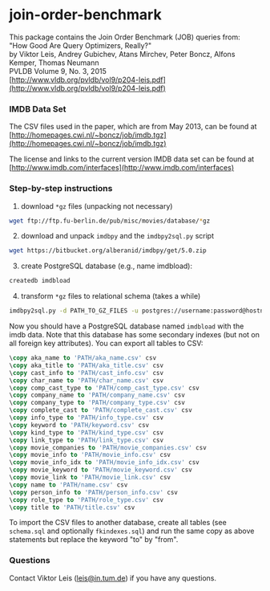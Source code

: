 # join-order-benchmark

This package contains the Join Order Benchmark (JOB) queries from:  
"How Good Are Query Optimizers, Really?"  
by Viktor Leis, Andrey Gubichev, Atans Mirchev, Peter Boncz, Alfons Kemper, Thomas Neumann  
PVLDB Volume 9, No. 3, 2015  
[http://www.vldb.org/pvldb/vol9/p204-leis.pdf](http://www.vldb.org/pvldb/vol9/p204-leis.pdf)

### IMDB Data Set
The CSV files used in the paper, which are from May 2013, can be found
at [http://homepages.cwi.nl/~boncz/job/imdb.tgz](http://homepages.cwi.nl/~boncz/job/imdb.tgz)

The license and links to the current version IMDB data set can be
found at [http://www.imdb.com/interfaces](http://www.imdb.com/interfaces)

### Step-by-step instructions
1. download `*gz` files (unpacking not necessary)

  ```sh
  wget ftp://ftp.fu-berlin.de/pub/misc/movies/database/*gz
  ```
  
2. download and unpack `imdbpy` and the `imdbpy2sql.py` script

  ```sh
  wget https://bitbucket.org/alberanid/imdbpy/get/5.0.zip
  ```

3. create PostgreSQL database (e.g., name imdbload):

  ```sh
  createdb imdbload
  ```

4. transform `*gz` files to relational schema (takes a while)

  ```sh
  imdbpy2sql.py -d PATH_TO_GZ_FILES -u postgres://username:password@hostname/imdbload
  ```

Now you should have a PostgreSQL database named `imdbload` with the
imdb data. Note that this database has some secondary indexes (but not
on all foreign key attributes). You can export all tables to CSV:

```sql
\copy aka_name to 'PATH/aka_name.csv' csv
\copy aka_title to 'PATH/aka_title.csv' csv
\copy cast_info to 'PATH/cast_info.csv' csv
\copy char_name to 'PATH/char_name.csv' csv
\copy comp_cast_type to 'PATH/comp_cast_type.csv' csv
\copy company_name to 'PATH/company_name.csv' csv
\copy company_type to 'PATH/company_type.csv' csv
\copy complete_cast to 'PATH/complete_cast.csv' csv
\copy info_type to 'PATH/info_type.csv' csv
\copy keyword to 'PATH/keyword.csv' csv
\copy kind_type to 'PATH/kind_type.csv' csv
\copy link_type to 'PATH/link_type.csv' csv
\copy movie_companies to 'PATH/movie_companies.csv' csv
\copy movie_info to 'PATH/movie_info.csv' csv
\copy movie_info_idx to 'PATH/movie_info_idx.csv' csv
\copy movie_keyword to 'PATH/movie_keyword.csv' csv
\copy movie_link to 'PATH/movie_link.csv' csv
\copy name to 'PATH/name.csv' csv
\copy person_info to 'PATH/person_info.csv' csv
\copy role_type to 'PATH/role_type.csv' csv
\copy title to 'PATH/title.csv' csv
```

To import the CSV files to another database, create all tables (see
`schema.sql` and optionally `fkindexes.sql`) and run the same copy as
above statements but replace the keyword "to" by "from".

### Questions
Contact Viktor Leis (leis@in.tum.de) if you have any questions.
